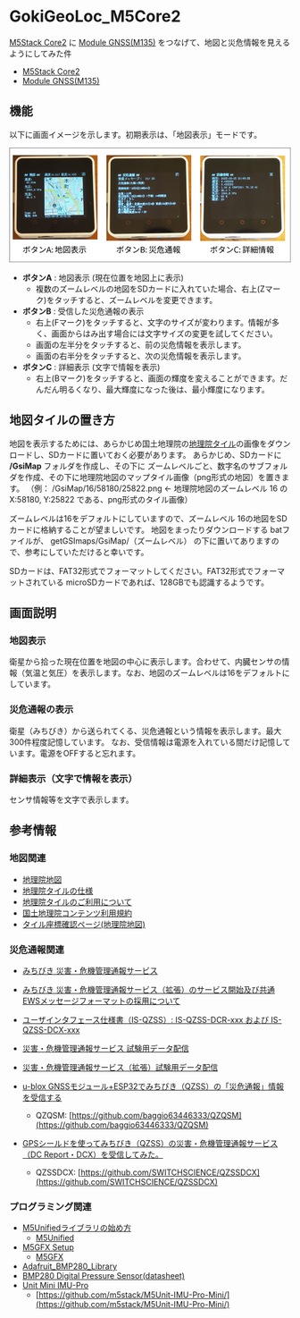 # GokiGeoLoc_M5Core2

[M5Stack Core2](https://docs.m5stack.com/ja/core/core2) に [Module GNSS(M135)](https://docs.m5stack.com/en/module/GNSS%20Module) をつなげて、地図と災危情報を見えるようにしてみた件

- [M5Stack Core2](https://docs.m5stack.com/ja/core/core2)
- [Module GNSS(M135)](https://docs.m5stack.com/en/module/GNSS%20Module)

## 機能

以下に画面イメージを示します。初期表示は、「地図表示」モードです。

![画面イメージ](https://github.com/MRSa/GokiGeoLoc_M5Core2/blob/main/images/gok_geo_loc.png?raw=true)

- **ボタンA** : 地図表示 (現在位置を地図上に表示)
  - 複数のズームレベルの地図をSDカードに入れていた場合、右上(Zマーク)をタッチすると、ズームレベルを変更できます。
- **ボタンB** : 受信した災危通報の表示
  - 右上(Fマーク)をタッチすると、文字のサイズが変わります。情報が多く、画面からはみ出す場合には文字サイズの変更を試してください。
  - 画面の左半分をタッチすると、前の災危情報を表示します。
  - 画面の右半分をタッチすると、次の災危情報を表示します。
- **ボタンC** : 詳細表示 (文字で情報を表示)
  - 右上(Bマーク)をタッチすると、画面の輝度を変えることができます。だんだん明るくなり、最大輝度になった後は、最小輝度になります。

## 地図タイルの置き方

地図を表示するためには、あらかじめ国土地理院の[地理院タイル](https://maps.gsi.go.jp/development/siyou.html)の画像をダウンロードし、SDカードに置いておく必要があります。
あらかじめ、SDカードに **/GsiMap** フォルダを作成し、その下に ズームレベルごと、数字名のサブフォルダを作成、その下に地理院地図のマップタイル画像（png形式の地図）を置きます。
（例： /GsiMap/16/58180/25822.png  ← 地理院地図のズームレベル 16 の X:58180, Y:25822 である、png形式のタイル画像）

ズームレベルは16をデフォルトにしていますので、ズームレベル 16の地図をSDカードに格納することが望ましいです。
地図をまったりダウンロードする batファイルが、 getGSImaps/GsiMap/（ズームレベル） の下に置いてありますので、参考にしていただけると幸いです。

SDカードは、FAT32形式でフォーマットしてください。FAT32形式でフォーマットされている microSDカードであれば、128GBでも認識するようです。

## 画面説明

### 地図表示

衛星から拾った現在位置を地図の中心に表示します。合わせて、内臓センサの情報（気温と気圧）を表示します。なお、地図のズームレベルは16をデフォルトにしています。

### 災危通報の表示

衛星（みちびき）から送られてくる、災危通報という情報を表示します。最大300件程度記憶しています。
なお、受信情報は電源を入れている間だけ記憶しています。電源をOFFすると忘れます。

### 詳細表示（文字で情報を表示）

センサ情報等を文字で表示します。

## 参考情報

### 地図関連

- [地理院地図](https://maps.gsi.go.jp/help/howtouse.html)
- [地理院タイルの仕様](https://maps.gsi.go.jp/development/siyou.html)
- [地理院タイルのご利用について](https://maps.gsi.go.jp/development/ichiran.html)
- [国土地理院コンテンツ利用規約](https://www.gsi.go.jp/kikakuchousei/kikakuchousei40182.html)
- [タイル座標確認ページ(地理院地図)](https://maps.gsi.go.jp/development/tileCoordCheck.html#16/35.6104/139.5950)

### 災危通報関連

- [みちびき 災害・危機管理通報サービス](https://qzss.go.jp/technical/system/dcr.html)
- [みちびき 災害・危機管理通報サービス（拡張）のサービス開始及び共通EWSメッセージフォーマットの採用について](https://qzss.go.jp/info/information/dcx_240401.html)
- [ユーザインタフェース仕様書（IS-QZSS）: IS-QZSS-DCR-xxx および IS-QZSS-DCX-xxx](https://qzss.go.jp/technical/download/ps-is-qzss.html)
- [災害・危機管理通報サービス 試験用データ配信](https://qzss.go.jp/technical/dod/dc-report/test-data-distribution.html)
- [災害・危機管理通報サービス（拡張）試験用データ配信](https://qzss.go.jp/technical/dod/dc-report/dcx-test-data-distribution.html)

- [u-blox GNSSモジュール+ESP32でみちびき（QZSS）の「災危通報」情報を受信する](https://qiita.com/ta-oot/items/d721de91bfcbd952574b)
  - QZQSM: [https://github.com/baggio63446333/QZQSM](https://github.com/baggio63446333/QZQSM)
- [GPSシールドを使ってみちびき（QZSS）の災害・危機管理通報サービス（DC Report・DCX）を受信してみた。](https://www.switch-science.com/blogs/magazine/gps-qzss-dc-report-dcx-receiving)
  - QZSSDCX: [https://github.com/SWITCHSCIENCE/QZSSDCX](https://github.com/SWITCHSCIENCE/QZSSDCX)

### プログラミング関連

- [M5Unifiedライブラリの始め方](https://docs.m5stack.com/ja/arduino/m5unified/helloworld)
  - [M5Unified](https://github.com/m5stack/M5Unified)
- [M5GFX Setup](https://docs.m5stack.com/ja/arduino/m5gfx/m5gfx)
  - [M5GFX](https://github.com/M5Stack/M5GFX)
- [Adafruit_BMP280_Library](https://github.com/adafruit/Adafruit_BMP280_Library/tree/master)
- [BMP280 Digital Pressure Sensor(datasheet)](https://cdn-shop.adafruit.com/datasheets/BST-BMP280-DS001-11.pdf)
- [Unit Mini IMU-Pro](https://docs.m5stack.com/ja/unit/IMU%20Pro%20Mini%20Unit)
  - [https://github.com/m5stack/M5Unit-IMU-Pro-Mini/](https://github.com/m5stack/M5Unit-IMU-Pro-Mini/)
